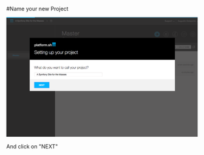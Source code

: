#Name your new Project

![Platform Bot Order Complete](/images/01-setting-up-your-project-name-symfony.png)

And click on "NEXT"